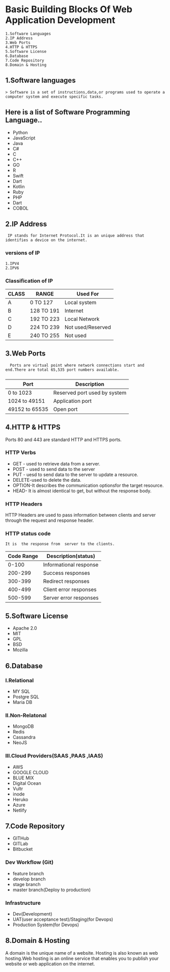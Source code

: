 # **Basic Building Blocks Of Web Application Development**

    1.Software Languages
    2.IP Address
    3.Web Ports
    4.HTTP & HTTPS
    5.Software License
    6.Database
    7.Code Repository
    8.Domain & Hosting

## 1.**Software languages**
    > Software is a set of instructions,data,or programs used to operate a computer system and execute specific tasks.

## Here is a list of Software Programming Language..
* Python
* JavaScript
* Java
* C#
* C
* C++
* GO
* R
* Swift
* Dart
* Kotlin
* Ruby
* PHP
* Dart
* COBOL

## 2.**IP Address**
     IP stands for Internet Protocol.It is an unique address that identifies a device on the internet.
### versions of IP
    1.IPV4
    2.IPV6
### Classification of IP

|CLASS|  RANGE   |Used For |
|-----|----------|---------|
|A    |0   TO 127| Local system |
|B    |128 TO 191| Internet |
|C    |192 TO 223|Local Network |
|D    |224 TO 239| Not used/Reserved |
|E    |240 TO 255| Not used |

## 3.**Web Ports**
      Ports are virtual point where network connections start and end.There are total 65,535 port numbers available.
###
|Port               |Description                 |  
|-------------------|-------------------         |      
|   0  to    1023   | Reserved port used by system|  
|1024  to    49151  | Application port            |  
|49152 to    65535  | Open port                   | 
 


## 4.**HTTP & HTTPS**
   Ports 80 and 443 are standard HTTP and HTTPS ports.

### HTTP Verbs
* GET  - used to retrieve data from a server.
* POST - used to send data to the server
*  PUT  - uesd to send data to the server to update a resource.
*  DELETE-used to delete the data.
* OPTION-It describes the communication optionsfor the target resource.
* HEAD- It is almost identical to get, but without the response body.

### HTTP Headers
   HTTP Headers are used to pass information between clients and server through the request and 
   response header.

### HTTP status code
    It is  the response from  server to the clients.

|Code Range|Description(status)|
|-----------|-----------|
|0-100| Informational response|
|200-299| Success responses|
|300-399| Redirect responses| 
|400-499| Client error responses|
|500-599 |Server error responses|

## 5.**Software License**
* Apache 2.0
* MIT
* GPL
* BSD
* Mozilla

## 6.**Database**
 ### **I.Relational**
* MY SQL
* Postgre SQL
* Maria DB
 ### **II.Non-Relatonal**
 * MongoDB
 * Redis
 * Cassandra
 * NeoJS
 ### **III.Cloud Providers(SAAS ,PAAS ,IAAS)**
 * AWS
 * GOOGLE CLOUD
 * BLUE MIX
 * Digital Ocean
 * Vultr
 * inode
 * Heruko
 * Azure
 * Netlify

## 7.**Code Repository**

* GITHub
* GITLab
* Bitbucket
### **Dev Workflow (Git)**

   * feature branch
   * develop branch
   * stage branch
   * master branch(Deploy to production)
### **Infrastructure**

   * Dev(Development)
   * UAT(user acceptance test)/Staging(for Devops)
   * Production System(for Devops)
## 8.**Domain & Hosting**
 A domain is the unique name of a website. Hosting is also known as web hosting.Web hosting is an online service that enables you to publish your website or web application on the internet.

 




    
     
     
     



